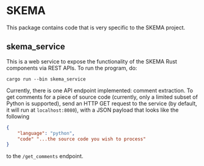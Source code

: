 # SKEMA

This package contains code that is very specific to the SKEMA project.

## skema_service

This is a web service to expose the functionality of the SKEMA Rust components
via REST APIs. To run the program, do:

```
cargo run --bin skema_service
```

Currently, there is one API endpoint implemented: comment extraction. To get
comments for a piece of source code (currently, only a limited subset of Python
is supported), send an HTTP GET request to the service (by default, it will run
at `localhost:8080`), with a JSON payload that looks like the following

```json
{
    "language": "python",
    "code" "...the source code you wish to process"
}
```

to the `/get_comments` endpoint.
